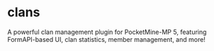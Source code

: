# clans
A powerful clan management plugin for PocketMine-MP 5, featuring FormAPI-based UI, clan statistics, member management, and more!
